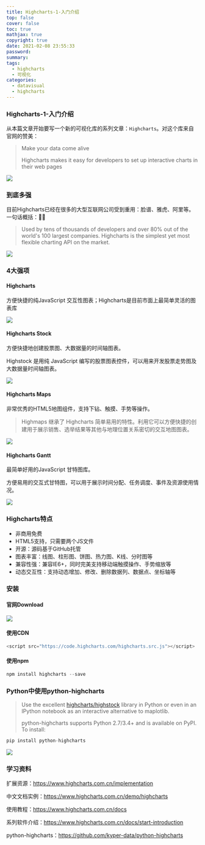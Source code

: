 ```yaml
---
title: Highcharts-1-入门介绍
top: false
cover: false
toc: true
mathjax: true
copyright: true
date: 2021-02-08 23:55:33
password:
summary:
tags:
  - highcharts
  - 可视化
categories:
  - datavisual
  - highcharts
---
```


### Highcharts-1-入门介绍

从本篇文章开始要写一个新的可视化库的系列文章：`Highcharts`。对这个库来自官网的赞美：

> Make your data come alive
>
> Highcharts makes it easy for developers to set up interactive charts in their web pages

![](https://tva1.sinaimg.cn/large/008eGmZEgy1gngkhp1fgkj30rm05sdg5.jpg)

<!--MORE-->

### 到底多强

目前Highcharts已经在很多的大型互联网公司受到重用：脸谱、雅虎、阿里等。一句话概括：🐂🍺

> Used by tens of thousands of developers and over 80% out of the world's 100 largest companies. Highcharts is the simplest yet most flexible charting API on the market.

![](https://tva1.sinaimg.cn/large/008eGmZEgy1gnfyzq12c9j31au0o6n3w.jpg)

### 4大强项

#### Highcharts

方便快捷的纯JavaScript 交互性图表；Highcharts是目前市面上最简单灵活的图表库

![](https://tva1.sinaimg.cn/large/008eGmZEgy1gnfz3bt4z0j30n00iymy8.jpg)

#### Highcharts Stock

方便快捷地创建股票图、大数据量的时间轴图表。

Highstock 是用纯 JavaScript 编写的股票图表控件，可以用来开发股票走势图及大数据量时间轴图表。

![](https://tva1.sinaimg.cn/large/008eGmZEgy1gngj2kvdmhj30sw0ns430.jpg)

#### Highcharts Maps

非常优秀的HTML5地图组件，支持下钻、触摸、手势等操作。

> Highmaps 继承了 Highcharts 简单易用的特性。利用它可以方便快捷的创建用于展示销售、选举结果等其他与地理位置关系密切的交互地图图表。

![](https://tva1.sinaimg.cn/large/008eGmZEgy1gngj4f61fwj31490u0gqm.jpg)

#### Highcharts Gantt

最简单好用的JavaScript 甘特图库。

方便易用的交互式甘特图，可以用于展示时间分配、任务调度、事件及资源使用情况。

![](https://tva1.sinaimg.cn/large/008eGmZEgy1gngj6a45vlj31400u0q6j.jpg)

### Highcharts特点

- 非商用免费
- HTML5支持，只需要两个JS文件
- 开源：源码基于GitHub托管
- 图表丰富：线图、柱形图、饼图、热力图、K线、分时图等
- 兼容性强：兼容IE6+，同时完美支持移动端触摸操作、手势缩放等
- 动态交互性：支持动态增加、修改、删除数据列、数据点、坐标轴等



### 安装

#### 官网Download

![](https://tva1.sinaimg.cn/large/008eGmZEgy1gngjtmr5dgj30ea06ygm7.jpg)



#### 使用CDN

```javascript
<script src="https://code.highcharts.com/highcharts.src.js"></script>
```

#### 使用npm

```python
npm install highcharts --save
```



### Python中使用python-highcharts

> Use the excellent [highcharts/highstock](http://www.highcharts.com/stock/demo) library in Python or even in an IPython notebook as an interactive alternative to maplotlib.
>
> python-highcharts supports Python 2.7/3.4+ and is available on PyPI. To install:

```python
pip install python-highcharts
```

![](https://tva1.sinaimg.cn/large/008eGmZEgy1gnffr2xbdnj31h00bwqhu.jpg)



### 学习资料



扩展资源：https://www.highcharts.com.cn/implementation

中文文档实例：https://www.highcharts.com.cn/demo/highcharts

使用教程：https://www.highcharts.com.cn/docs

系列软件介绍：https://www.highcharts.com.cn/docs/start-introduction

python-highcharts：https://github.com/kyper-data/python-highcharts


